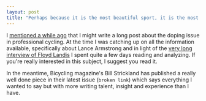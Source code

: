 ```yaml
---
layout: post
title: "Perhaps because it is the most beautiful sport, it is the most trouble-ridden"
---
```


I [mentioned a while ago]({{site.baseurl}}/2011/02/07/super-bowl/) that I might write a long post about the doping issue in professional cycling. At the time I was catching up on all the information available, specifically about Lance Armstrong and in light of the [very long interview of Floyd Landis](http://nyvelocity.com/content/interviews/2011/landiskimmage) I spent quite a few days reading and analyzing. If you're really interested in this subject, I suggest you read it.

In the meantime, Bicycling magazine's Bill Strickland has published a really well done piece in their latest issue (`broken link`) which says everything I wanted to say but with more writing talent, insight and experience than I have.

